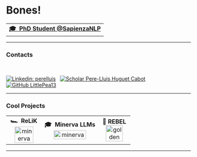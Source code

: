 
# Bones!

<!-- - 🎓 &nbsp;**PhD Student** @SapienzaNLP
- 👨🏻‍💻 &nbsp;**Early Stage Researcher** @Babelscape
- 🌍 &nbsp;Sapienza University of Rome -->

<!-- Social -->
<div align="center">

<table width="100%">
<tr>
  
<td align="center">
<a href="https://littlepea13.github.io">
<strong>🎓 &nbsp;PhD Student @SapienzaNLP</strong>
</a>
<br />

</tr>
</table>
</div>

<hr>

### Contacts

<br>

[![Linkedin: perelluis](https://img.shields.io/badge/-perelluis-blue?style=flat&logo=Linkedin&logoColor=white&link=https://www.linkedin.com/in/perelluis)](https://www.linkedin.com/in/perelluis/)&nbsp;&nbsp;
[![Scholar Pere-Lluis Huguet Cabot](https://img.shields.io/badge/PereLluis-4285F4?style=flat&logo=googlescholar&logoColor=white)](https://scholar.google.com/citations?user=HeqN6q8AAAAJ)&nbsp;&nbsp;
[![GitHub LittlePea13](https://img.shields.io/github/followers/LittlePea13?label=follow&style=social)](https://github.com/LittlePea13)&nbsp;&nbsp;

<be>

<hr>

### Cool Projects

<table width="100%">
<tr>

<td align="center">
<strong>🏎️ &nbsp;ReLiK</strong>
<br />
<a href="https://github.com/SapienzaNLP/relik"><img height="80%" width="80%" alt="minerva" src="https://opengraph.githubassets.com/14b24a708cf4f623c55033f080efb7f01edd9e9c0e167f792735c969401a792d/SapienzaNLP/relik"> 
</a>
</td>

<td align="center">
<strong>🎓 &nbsp;Minerva LLMs</strong>
<br />
<a href="https://huggingface.co/collections/sapienzanlp/minerva-llms-661e6011828fe67de4fe7961"><img height="80%" width="80%" alt="minerva" src="https://cdn-thumbnails.huggingface.co/social-thumbnails/collections/sapienzanlp/minerva-llms-661e6011828fe67de4fe7961.png"> 
</a>
</td>

<td align="center">
<strong>🔻&nbsp;REBEL</strong>
<br />
<a href="https://github.com/Babeslcape/rebel"><img height="80%" width="80%" alt="golden" src="https://opengraph.githubassets.com/14b24a708cf4f623c55033f080efb7f01edd9e9c0e167f792735c969401a792d/Babelscape/rebel"> 
</a>
</td>

</tr>
</table>

<be>

<hr>

<!--### Stats -->


<!-- #### 👨🏻‍💻&nbsp;GitHub Profile Stats -->

<!--  <p align=center>
<a href="https://github.com/anuraghazra/github-readme-stats">
  <img align="center" src="https://github-readme-stats.vercel.app/api?username=LittlePea13&show_icons=true&theme=tokyonight&line_height=33&hide_border=true" />
</a>
<a href="https://github.com/anuraghazra/convoychat">
  <img align="center" src="https://github-readme-stats.vercel.app/api/top-langs/?username=LittlePea13&theme=tokyonight&langs_count=4&hide=perl,TeX,jsonnet,autohotkey&hide_border=true" />
</a>
</p>
 -->
<!--
<br>

#### ⚡️&nbsp;Recent GitHub Activity


[![Ashutosh's github activity graph](https://activity-graph.herokuapp.com/graph?username=riccorl&theme=github&hide_border=true)](https://github.com/Riccorl)

<br>
-->
<!--

[![Riccorl's github stats](https://github-readme-stats.vercel.app/api?username=Riccorl&show_icons=tru&ebg_color=30,e96443,904e95&title_color=fff&text_color=fff)](https://github.com/anuraghazra/github-readme-stats)
[![Top Langs](https://github-readme-stats.vercel.app/api/top-langs/?username=Riccorl&layout=compact&bg_color=30,e96443,904e95&title_color=fff&text_color=fff)](https://github.com/anuraghazra/github-readme-stats)

[![Readme Card](https://github-readme-stats.vercel.app/api/pin/?username=anuraghazra&repo=github-readme-stats)](https://github.com/anuraghazra/github-readme-stats)

<img align='right' src="https://github-readme-stats.vercel.app/api?username=Riccorl&show_icons=true&hide_rank=true&hide_border=true">

<a href="https://github.com/Riccorl/Super-SloMo-tf2">
  <img align="left" src="https://github-readme-stats.vercel.app/api/pin/?username=Riccorl&repo=Super-SloMo-tf2" />
</a>

<p align="center">
  <img src="https://media.giphy.com/media/TIejJSkHLZh4s/giphy.gif" width="200" height="200">
</p>
**Riccorl/Riccorl** is a ✨ _special_ ✨ repository because its `README.md` (this file) appears on your GitHub profile.

Here are some ideas to get you started:

- 🔭 I’m currently working on ...
- 🌱 I’m currently learning ...
- 👯 I’m looking to collaborate on ...
- 🤔 I’m looking for help with ...
- 💬 Ask me about ...
- 📫 How to reach me: ...
- 😄 Pronouns: ...
- ⚡ Fun fact: ...
-->
